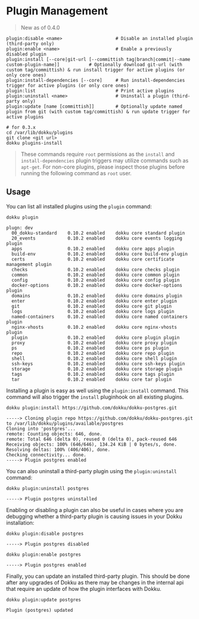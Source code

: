 # Plugin Management

> New as of 0.4.0

```
plugin:disable <name>                    # Disable an installed plugin (third-party only)
plugin:enable <name>                     # Enable a previously disabled plugin
plugin:install [--core|git-url [--committish tag|branch|commit|--name custom-plugin-name]]           # Optionally download git-url (with custom tag/committish) & run install trigger for active plugins (or only core ones)
plugin:install-dependencies [--core]     # Run install-dependencies trigger for active plugins (or only core ones)
plugin:list                              # Print active plugins
plugin:uninstall <name>                  # Uninstall a plugin (third-party only)
plugin:update [name [committish]]        # Optionally update named plugin from git (with custom tag/committish) & run update trigger for active plugins
```

```shell
# for 0.3.x
cd /var/lib/dokku/plugins
git clone <git url>
dokku plugins-install
```

> These commands require `root` permissions as the `install` and `install-dependencies` plugin triggers may utilize commands such as `apt-get`. For non-core plugins, please inspect those plugins before running the following command as `root` user.

## Usage

You can list all installed plugins using the `plugin` command:

```shell
dokku plugin
```

```
plugn: dev
  00_dokku-standard    0.10.2 enabled    dokku core standard plugin
  20_events            0.10.2 enabled    dokku core events logging plugin
  apps                 0.10.2 enabled    dokku core apps plugin
  build-env            0.10.2 enabled    dokku core build-env plugin
  certs                0.10.2 enabled    dokku core certificate management plugin
  checks               0.10.2 enabled    dokku core checks plugin
  common               0.10.2 enabled    dokku core common plugin
  config               0.10.2 enabled    dokku core config plugin
  docker-options       0.10.2 enabled    dokku core docker-options plugin
  domains              0.10.2 enabled    dokku core domains plugin
  enter                0.10.2 enabled    dokku core enter plugin
  git                  0.10.2 enabled    dokku core git plugin
  logs                 0.10.2 enabled    dokku core logs plugin
  named-containers     0.10.2 enabled    dokku core named containers plugin
  nginx-vhosts         0.10.2 enabled    dokku core nginx-vhosts plugin
  plugin               0.10.2 enabled    dokku core plugin plugin
  proxy                0.10.2 enabled    dokku core proxy plugin
  ps                   0.10.2 enabled    dokku core ps plugin
  repo                 0.10.2 enabled    dokku core repo plugin
  shell                0.10.2 enabled    dokku core shell plugin
  ssh-keys             0.10.2 enabled    dokku core ssh-keys plugin
  storage              0.10.2 enabled    dokku core storage plugin
  tags                 0.10.2 enabled    dokku core tags plugin
  tar                  0.10.2 enabled    dokku core tar plugin
```

Installing a plugin is easy as well using the `plugin:install` command. This command will also trigger the `install` pluginhook on all existing plugins.

```shell
dokku plugin:install https://github.com/dokku/dokku-postgres.git
```

```
-----> Cloning plugin repo https://github.com/dokku/dokku-postgres.git to /var/lib/dokku/plugins/available/postgres
Cloning into 'postgres'...
remote: Counting objects: 646, done.
remote: Total 646 (delta 0), reused 0 (delta 0), pack-reused 646
Receiving objects: 100% (646/646), 134.24 KiB | 0 bytes/s, done.
Resolving deltas: 100% (406/406), done.
Checking connectivity... done.
-----> Plugin postgres enabled
```

You can also uninstall a third-party plugin using the `plugin:uninstall` command:

```shell
dokku plugin:uninstall postgres
```

```
-----> Plugin postgres uninstalled
```

Enabling or disabling a plugin can also be useful in cases where you are debugging whether a third-party plugin is causing issues in your Dokku installation:

```shell
dokku plugin:disable postgres
```

```
-----> Plugin postgres disabled
```

```shell
dokku plugin:enable postgres
```

```
-----> Plugin postgres enabled
```

Finally, you can update an installed third-party plugin. This should be done after any upgrades of Dokku as there may be changes in the internal api that require an update of how the plugin interfaces with Dokku.

```shell
dokku plugin:update postgres
```

```
Plugin (postgres) updated
```
